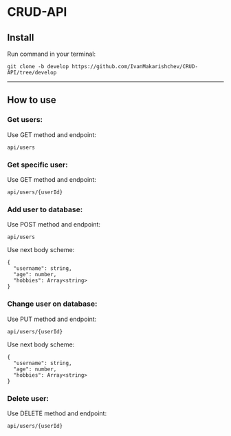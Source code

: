 # CRUD-API

## Install

Run command in your terminal:

```
git clone -b develop https://github.com/IvanMakarishchev/CRUD-API/tree/develop
```

---

## How to use

### Get users:

Use GET method and endpoint:

```
api/users
```

### Get specific user:

Use GET method and endpoint:

```
api/users/{userId}
```

### Add user to database:

Use POST method and endpoint:

```
api/users
```

Use next body scheme:

```
{
  "username": string,
  "age": number,
  "hobbies": Array<string>
}
```
### Change user on database:

Use PUT method and endpoint:

```
api/users/{userId}
```

Use next body scheme:

```
{
  "username": string,
  "age": number,
  "hobbies": Array<string>
}
```
### Delete user:

Use DELETE method and endpoint:

```
api/users/{userId}
```